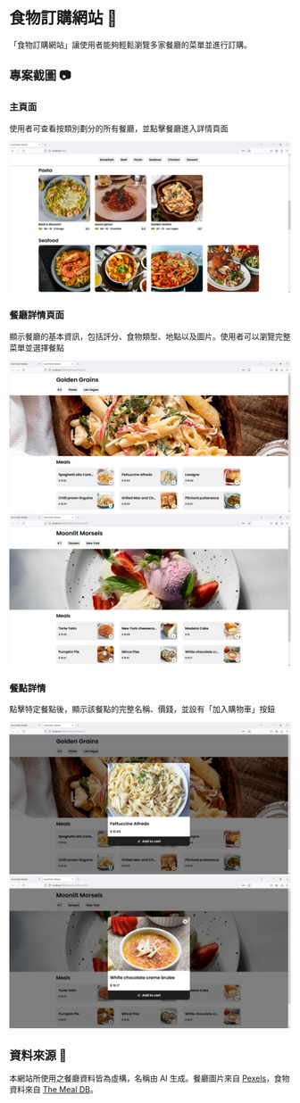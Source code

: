 # 食物訂購網站 🍔

「食物訂購網站」讓使用者能夠輕鬆瀏覽多家餐廳的菜單並進行訂購。

## 專案截圖 📷

### 主頁面

使用者可查看按類別劃分的所有餐廳，並點擊餐廳進入詳情頁面

![homepage](./assets/homepage.png)

### 餐廳詳情頁面

顯示餐廳的基本資訊，包括評分、食物類型、地點以及圖片。使用者可以瀏覽完整菜單並選擇餐點

![restaurant_details_pasta](./assets/restaurant_details_pasta.png)
![restaurant_details_dessert](./assets/restaurant_details_dessert.png)

### 餐點詳情

點擊特定餐點後，顯示該餐點的完整名稱、價錢，並設有「加入購物車」按鈕

![meal_details_pasta](./assets/meal_details_pasta.png)
![meal_details_dessert](./assets/meal_details_dessert.png)

## 資料來源 🍴

本網站所使用之餐廳資料皆為虛構，名稱由 AI 生成。餐廳圖片來自 [Pexels](https://www.pexels.com/)，食物資料來自 [The Meal DB](https://www.themealdb.com/)。
